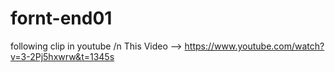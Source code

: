 # fornt-end01
following clip in youtube /n
This Video --> https://www.youtube.com/watch?v=3-2Pj5hxwrw&t=1345s
